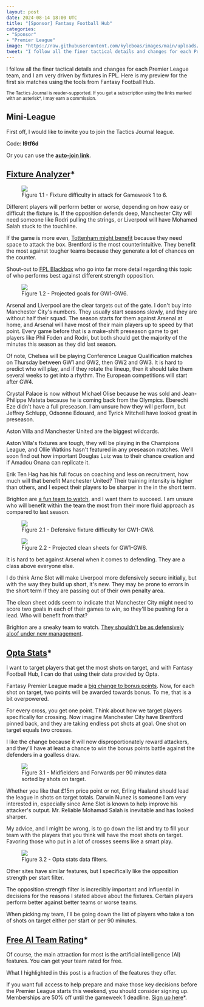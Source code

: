 ```yaml
---
layout: post
date: 2024-08-14 18:00 UTC
title: "[Sponsor] Fantasy Football Hub"
categories:
- "Sponsor"
- "Premier League"
image: "https://raw.githubusercontent.com/kyleboas/images/main/uploads/2024/08/14/Image-14Aug2024_14:47:47.png"
tweet: "I follow all the finer tactical details and changes for each Premier League team, and I am very driven by fixtures in FPL. Here is my preview for the first six matches using the tools from @FFH_HQ. #ad"
---
```


I follow all the finer tactical details and changes for each Premier League team, and I am very driven by fixtures in FPL. Here is my preview for the first six matches using the tools from Fantasy Football Hub.

<!---more---> 

<small>The Tactics Journal is reader-supported. If you get a subscription using the links marked with an asterisk*, I may earn a commission. </small>

## Mini-League

First off, I would like to invite you to join the Tactics Journal league.

Code: **l9tf6d**

Or you can use the **[auto-join link](https://fantasy.premierleague.com/leagues/auto-join/l9tf6d)**.

## [Fixture Analyzer](https://www.fantasyfootballhub.co.uk/fixture-ticker?via=tacticsjournal)*

<figure>
    <img src="https://raw.githubusercontent.com/kyleboas/images/main/uploads/2024/08/14/Image-14Aug2024_03:25:31.png">
    <figcaption>Figure 1.1 - Fixture difficulty in attack for Gameweek 1 to 6.</figcaption>
</figure>

Different players will perform better or worse, depending on how easy or difficult the fixture is. If the opposition defends deep, Manchester City will need someone like Rodri pulling the strings, or Liverpool will have Mohamed Salah stuck to the touchline. 

If the game is more even, [Tottenham might benefit](https://tacticsjournal.com/2024/05/12/tottenham-cross-too-much/) because they need space to attack the box. Brentford is the most counterintuitive. They benefit the most against tougher teams because they generate a lot of chances on the counter.  

Shout-out to [FPL Blackbox](https://www.youtube.com/live/eo4piiTmrio?si=Pfuuj-jxwRmGEywg) who go into far more detail regarding this topic of who performs best against different strength opposition. 

<figure>
    <img src="https://raw.githubusercontent.com/kyleboas/images/main/uploads/2024/08/14/Image-14Aug2024_03:29:53.png">
    <figcaption>Figure 1.2 - Projected goals for GW1-GW6.</figcaption>
</figure>

Arsenal and Liverpool are the clear targets out of the gate. I don't buy into Manchester City's numbers. They usually start seasons slowly, and they are without half their squad. The season starts for them against Arsenal at home, and Arsenal will have most of their main players up to speed by that point. Every game before that is a make-shift preseason game to get players like Phil Foden and Rodri, but both should get the majority of the minutes this season as they did last season. 

Of note, Chelsea will be playing Conference League Qualification matches on Thursday between GW1 and GW2, then GW2 and GW3. It is hard to predict who will play, and if they rotate the lineup, then it should take them several weeks to get into a rhythm. The European competitions will start after GW4. 

Crystal Palace is now without Michael Olise because he was sold and Jean-Philippe Mateta because he is coming back from the Olympics. Eberechi Eze didn't have a full preseason. I am unsure how they will perform, but Jeffrey Schlupp, Odsonne Edouard, and Tyrick Mitchell have looked great in preseason. 

Aston Villa and Manchester United are the biggest wildcards.

Aston Villa's fixtures are tough, they will be playing in the Champions League, and Ollie Watkins hasn't featured in any preseason matches. We'll soon find out how important Douglas Luiz was to their chance creation and if Amadou Onana can replicate it.

Erik Ten Hag has his full focus on coaching and less on recruitment, how much will that benefit Manchester United? Their training intensity is higher than others, and I expect their players to be sharper in the in the short term. 

Brighton are [a fun team to watch](https://tacticsjournal.com/2024/08/03/fabian-hurzeler-gives-the-brighton-players-confidence-in-themselves/), and I want them to succeed. I am unsure who will benefit within the team the most from their more fluid approach as compared to last season.

<figure>
    <img src="https://raw.githubusercontent.com/kyleboas/images/main/uploads/2024/08/14/Image-14Aug2024_03:29:54.png">
    <figcaption>Figure 2.1 - Defensive fixture difficulty for GW1-GW6.</figcaption>
</figure>

<figure>
    <img src="https://raw.githubusercontent.com/kyleboas/images/main/uploads/2024/08/14/Image-14Aug2024_03:29:52.png">
    <figcaption>Figure 2.2 - Projected clean sheets for GW1-GW6.</figcaption>
</figure>

It is hard to bet against Arsenal when it comes to defending. They are a class above everyone else.

I do think Arne Slot will make Liverpool more defensively secure initially, but with the way they build up short, it's new. They may be prone to errors in the short term if they are passing out of their own penalty area.

The clean sheet odds seem to indicate that Manchester City might need to score two goals in each of their games to win, so they'll be pushing for a lead. Who will benefit from that? 

Brighton are a sneaky team to watch. [They shouldn't be as defensively aloof under new management](https://tacticsjournal.com/2024/08/03/fabian-hurzeler-gives-the-brighton-players-confidence-in-themselves/).

## [Opta Stats](https://www.fantasyfootballhub.co.uk/opta?via=tacticsjournal)*

I want to target players that get the most shots on target, and with Fantasy Football Hub, I can do that using their data provided by Opta.

Fantasy Premier League made a [big change to bonus points](https://www.premierleague.com/news/4058895). Now, for each shot on target, two points will be awarded towards bonus. To me, that is a bit overpowered. 

For every cross, you get one point. Think about how we target players specifically for crossing. Now imagine Manchester City have Brentford pinned back, and they are taking endless pot shots at goal. One shot on target equals two crosses. 

I like the change because it will now disproportionately reward attackers, and they'll have at least a chance to win the bonus points battle against the defenders in a goalless draw.

<figure>
    <img src="https://raw.githubusercontent.com/kyleboas/images/main/uploads/2024/08/14/Image-14Aug2024_13:43:00.png">
    <figcaption>Figure 3.1 - Midfielders and Forwards per 90 minutes data sorted by shots on target. </figcaption>
</figure>

Whether you like that £15m price point or not, Erling Haaland should lead the league in shots on target totals. Darwin Nunez is someone I am very interested in, especially since Arne Slot is known to help improve his attacker's output. Mr. Reliable Mohamad Salah is inevitable and has looked sharper.

My advice, and I might be wrong, is to go down the list and try to fill your team with the players that you think will have the most shots on target. Favoring those who put in a lot of crosses seems like a smart play.

<figure>
    <img src="https://raw.githubusercontent.com/kyleboas/images/main/uploads/2024/08/14/Image-14Aug2024_13:20:51.png">
    <figcaption>Figure 3.2 - Opta stats data filters.</figcaption>
</figure>

Other sites have similar features, but I specifically like the opposition strength per start filter.

The opposition strength filter is incredibly important and influential in decisions for the reasons I stated above about the fixtures. Certain players perform better against better teams or worse teams.  

When picking my team, I'll be going down the list of players who take a ton of shots on target either per start or per 90 minutes. 

## [Free AI Team Rating](https://www.fantasyfootballhub.co.uk/my-team/pick?via=tacticsjournal)*

Of course, the main attraction for most is the artificial intelligence (AI) features. You can get your team rated for free. 

What I highlighted in this post is a fraction of the features they offer.

If you want full access to help prepare and make those key decisions before the Premier League starts this weekend, you should consider signing up. Memberships are 50% off until the gameweek 1 deadline. [Sign up here](https://www.fantasyfootballhub.co.uk/join?via=tacticsjournal)*.
